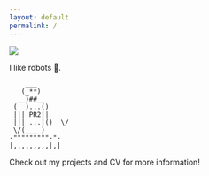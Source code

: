 ```yaml
---
layout: default
permalink: /
---
```


<img class="propic" src="{{site.url}}{{site.baseurl}}/assets/images/profile.jpg">

I like robots 🤖.
```
    ___
   (_**)
  __)##__
 (  )...()
 ||| PR2||
 ||| ...|()__\/
 \/(___ )
-"""""""""-"-
|,,,,,,,,,|,|
```
Check out my projects and CV for more information!